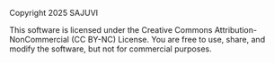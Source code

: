 Copyright 2025 SAJUVI

This software is licensed under the Creative Commons Attribution-NonCommercial (CC BY-NC) License.
You are free to use, share, and modify the software, but not for commercial purposes.

